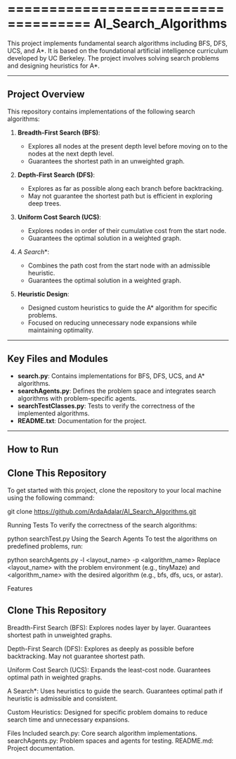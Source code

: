 ====================================
AI_Search_Algorithms
====================================

This project implements fundamental search algorithms including BFS, DFS, UCS, and A*. 
It is based on the foundational artificial intelligence curriculum developed by UC Berkeley. 
The project involves solving search problems and designing heuristics for A*.

-----------------
Project Overview
-----------------

This repository contains implementations of the following search algorithms:

1. **Breadth-First Search (BFS)**:
   - Explores all nodes at the present depth level before moving on to the nodes at the next depth level.
   - Guarantees the shortest path in an unweighted graph.

2. **Depth-First Search (DFS)**:
   - Explores as far as possible along each branch before backtracking.
   - May not guarantee the shortest path but is efficient in exploring deep trees.

3. **Uniform Cost Search (UCS)**:
   - Explores nodes in order of their cumulative cost from the start node.
   - Guarantees the optimal solution in a weighted graph.

4. **A* Search**:
   - Combines the path cost from the start node with an admissible heuristic.
   - Guarantees the optimal solution in a weighted graph.

5. **Heuristic Design**:
   - Designed custom heuristics to guide the A* algorithm for specific problems.
   - Focused on reducing unnecessary node expansions while maintaining optimality.

----------------------
Key Files and Modules
----------------------

- **search.py**: Contains implementations for BFS, DFS, UCS, and A* algorithms.
- **searchAgents.py**: Defines the problem space and integrates search algorithms with problem-specific agents.
- **searchTestClasses.py**: Tests to verify the correctness of the implemented algorithms.
- **README.txt**: Documentation for the project.

------------
How to Run
------------

## Clone This Repository

To get started with this project, clone the repository to your local machine using the following command:

git clone https://github.com/ArdaAdalar/AI_Search_Algorithms.git 


Running Tests
To verify the correctness of the search algorithms:

python searchTest.py
Using the Search Agents
To test the algorithms on predefined problems, run:

python searchAgents.py -l <layout_name> -p <algorithm_name>
Replace <layout_name> with the problem environment (e.g., tinyMaze) and <algorithm_name> with the desired algorithm (e.g., bfs, dfs, ucs, or astar).

Features
## Clone This Repository

Breadth-First Search (BFS):
Explores nodes layer by layer.
Guarantees shortest path in unweighted graphs.

Depth-First Search (DFS):
Explores as deeply as possible before backtracking.
May not guarantee shortest path.

Uniform Cost Search (UCS):
Expands the least-cost node.
Guarantees optimal path in weighted graphs.

A Search*:
Uses heuristics to guide the search.
Guarantees optimal path if heuristic is admissible and consistent.

Custom Heuristics:
Designed for specific problem domains to reduce search time and unnecessary expansions.

Files Included
search.py: Core search algorithm implementations.
searchAgents.py: Problem spaces and agents for testing.
README.md: Project documentation.


